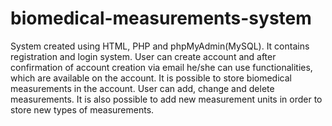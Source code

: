 # biomedical-measurements-system
System created using HTML, PHP and phpMyAdmin(MySQL). It contains registration and login system. User can create account and after confirmation of account creation via email he/she can use functionalities, which are available on the account. It is possible to store biomedical measurements in the account. User can add, change and delete measurements. It is also possible to add new measurement units in order to store new types of measurements. 
